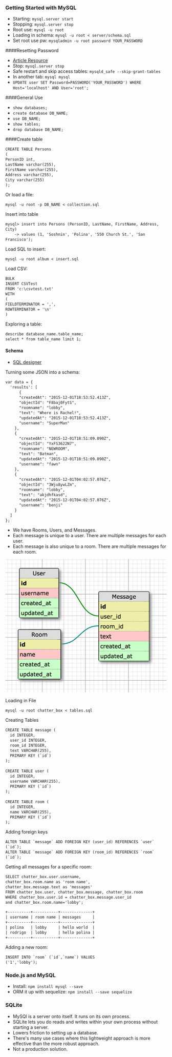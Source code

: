 ### Getting Started with MySQL

- Starting: `mysql.server start`
- Stopping: `mysql.server stop`
- Root use: `mysql -u root`
- Loading in schema: `mysql -u root < server/schema.sql`
- Set root use pw: `mysqladmin -u root password YOUR_PASSWORD`

####Resetting Password

- [Article Resource](http://innovativethought.net/2007/05/17/resetting-your-forgotten-mysql-password/)
- Stop: `mysql.server stop`
- Safe restart and skip access tables: `mysqld_safe --skip-grant-tables`
- In another tab: `mysql mysql`
- `UPDATE user SET Password=PASSWORD('YOUR_PASSWORD') WHERE Host='localhost' AND User='root';`

####General Use

- `show databases;`
- `create database DB_NAME;`
- `use DB_NAME;`
- `show tables;`
- `drop database DB_NAME;`

####Create table

```
CREATE TABLE Persons
(
PersonID int,
LastName varchar(255),
FirstName varchar(255),
Address varchar(255),
City varchar(255)
);
```

Or load a file:

```
mysql -u root -p DB_NAME < collection.sql
```

Insert into table

```
mysql> insert into Persons (PersonID, LastName, FirstName, Address, City)
    -> values (1, 'Soshnin', 'Polina', '550 Church St.', 'San Francisco');
```

Load SQL to insert:

```
mysql -u root album < insert.sql
```

Load CSV:

```
BULK
INSERT CSVTest
FROM 'c:\csvtest.txt'
WITH
(
FIELDTERMINATOR = ',',
ROWTERMINATOR = '\n'
)
```

Exploring a table:

```
describe database_name.table_name;
select * from table_name limit 1;
```

#### Schema

- [SQL designer](http://ondras.zarovi.cz/sql/demo/)

Turning some JSON into a schema:

```
var data = {
  'results': [
      {
      "createdAt": "2015-12-01T18:53:52.413Z",
      "objectId": "F8baj0FytS",
      "roomname": "lobby",
      "text": "Where is Rachel!",
      "updatedAt": "2015-12-01T18:53:52.413Z",
      "username": "SuperMan"
    },
    {
      "createdAt": "2015-12-01T18:51:09.090Z",
      "objectId": "YxFS3622N7",
      "roomname": "NEWROOM",
      "text": "Batman",
      "updatedAt": "2015-12-01T18:51:09.090Z",
      "username": "fawn"
    },
    {
      "createdAt": "2015-12-01T04:02:57.076Z",
      "objectId": "3Wju8ywLZm",
      "roomname": "lobby",
      "text": "akjdhfkasd",
      "updatedAt": "2015-12-01T04:02:57.076Z",
      "username": "benji"
    }
  ]
};
```

- We have Rooms, Users, and Messages.
- Each message is unique to a user. There are multiple messages for each user.
- Each message is also unique to a room. There are multiple messages for each room.

![sql_designer](/img/sql_designer.jpg)

Loading in File

```
mysql -u root chatter_box < tables.sql
```

Creating Tables

```
CREATE TABLE message (
  id INTEGER,
  user_id INTEGER,
  room_id INTEGER,
  text VARCHAR(255),
  PRIMARY KEY (`id`)
);

CREATE TABLE user (
  id INTEGER,
  username VARCHAR(255),
  PRIMARY KEY (`id`)
);

CREATE TABLE room (
  id INTEGER,
  name VARCHAR(255),
  PRIMARY KEY (`id`)
);
```

Adding foreign keys

```
ALTER TABLE `message` ADD FOREIGN KEY (user_id) REFERENCES `user` (`id`);
ALTER TABLE `message` ADD FOREIGN KEY (room_id) REFERENCES `room` (`id`);
```

Getting all messages for a specific room:

```
SELECT chatter_box.user.username, 
chatter_box.room.name as 'room name', 
chatter_box.message.text as 'messages'
FROM chatter_box.user, chatter_box.message, chatter_box.room
WHERE chatter_box.user.id = chatter_box.message.user_id 
and chatter_box.room.name='lobby';
```

```
+----------+-----------+--------------+
| username | room name | messages     |
+----------+-----------+--------------+
| polina   | lobby     | hello world  |
| rodrigo  | lobby     | hello polina |
+----------+-----------+--------------+
```

Adding a new room:

```
INSERT INTO `room` (`id`,`name`) VALUES
('1','lobby');
```

### Node.js and MySQL

- Install: `npm install mysql --save`
- ORM it up with sequelize: `npm install --save sequelize`

### SQLite

- MySQl is a server onto itself. It runs on its own process.
- SQLite lets you do reads and writes within your own process without starting a server.
- Lowers friction to setting up a database.
- There's many use cases where this lightweight approach is more effective than the more robust approach.
- Not a production solution. 




